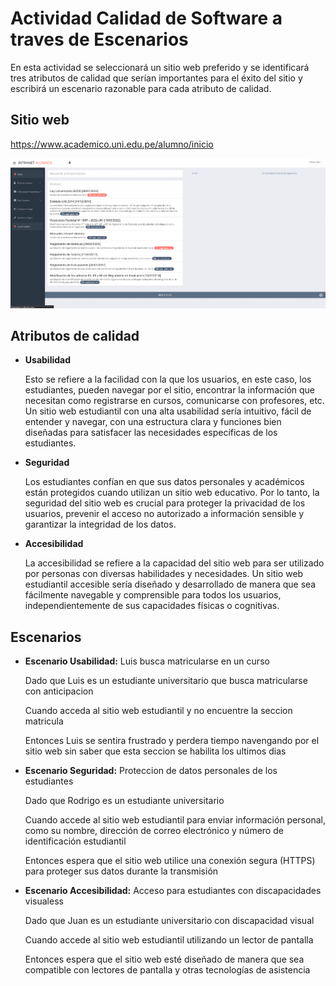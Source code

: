 # Actividad Calidad de Software a traves de Escenarios

En esta actividad se seleccionará un sitio web preferido y se identificará tres atributos de calidad que serían importantes para el éxito del sitio y escribirá un escenario razonable para cada atributo de calidad.

## Sitio web 

https://www.academico.uni.edu.pe/alumno/inicio

![](image.png)

## Atributos de calidad

- **Usabilidad**

    Esto se refiere a la facilidad con la que los usuarios, en este caso, los estudiantes, pueden navegar por el sitio, encontrar la información que necesitan como registrarse en cursos, comunicarse con profesores, etc. Un sitio web estudiantil con una alta usabilidad sería intuitivo, fácil de entender y navegar, con una estructura clara y funciones bien diseñadas para satisfacer las necesidades específicas de los estudiantes.

- **Seguridad**

    Los estudiantes confían en que sus datos personales y académicos están protegidos cuando utilizan un sitio web educativo. Por lo tanto, la seguridad del sitio web es crucial para proteger la privacidad de los usuarios, prevenir el acceso no autorizado a información sensible y garantizar la integridad de los datos.

- **Accesibilidad**

    La accesibilidad se refiere a la capacidad del sitio web para ser utilizado por personas con diversas habilidades y necesidades. Un sitio web estudiantil accesible sería diseñado y desarrollado de manera que sea fácilmente navegable y comprensible para todos los usuarios, independientemente de sus capacidades físicas o cognitivas.

## Escenarios

- **Escenario Usabilidad:** Luis busca matricularse en un curso 

    Dado que Luis es un estudiante universitario que busca matricularse con anticipacion 

    Cuando acceda al sitio web estudiantil y no encuentre la seccion matricula

    Entonces Luis se sentira frustrado y perdera tiempo navengando por el sitio web sin saber que esta seccion se habilita los ultimos dias


- **Escenario Seguridad:** Proteccion de datos personales de los estudiantes

    Dado que Rodrigo es un estudiante universitario

    Cuando accede al sitio web estudiantil para enviar información personal, como su nombre, dirección de correo electrónico y número de identificación estudiantil

    Entonces espera que el sitio web utilice una conexión segura (HTTPS) para proteger sus datos durante la transmisión


- **Escenario Accesibilidad:** Acceso para estudiantes con discapacidades visualess

    Dado que Juan es un estudiante universitario con discapacidad visual

    Cuando accede al sitio web estudiantil utilizando un lector de pantalla

    Entonces espera que el sitio web esté diseñado de manera que sea compatible con lectores de pantalla y otras tecnologías de asistencia

